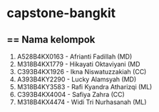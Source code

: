 # capstone-bangkit
==
Nama kelompok 
-- 
1. A528B4KX0163 - Afrianti Fadillah (MD)
2. M318B4KX1779 - Hikayati Oktaviyani (MD
3. C393B4KX1926 - Ikna Niswatuzzakiah (CC)
4. A393B4KY2290 - Lucky Alamsyah (MD)
5. M318B4KY3583 - Rafi Kyandra Atharizqi (ML)
6. C393B4KX4004 - Safiya Zahra (CC)
7. M318B4KX4474 - Widi Tri Nurhasanah (ML)

